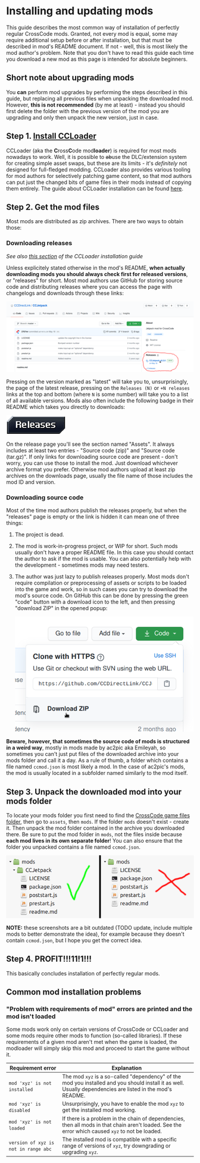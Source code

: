 # Installing and updating mods

This guide describes the most common way of installation of perfectly regular CrossCode mods. Granted, not every mod is equal, some may require additional setup before or after installation, but that must be described in mod's README document. If not - well, this is most likely the mod author's problem. Note that you don't have to read this guide each time you download a new mod as this page is intended for absolute beginners.

## Short note about upgrading mods

You **can** perform mod upgrades by performing the steps described in this guide, but replacing all previous files when unpacking the downloaded mod. However, **this is not recommended** (by me at least) - instead you should first delete the folder with the previous version of the mod you are upgrading and only then unpack the new version, just in case.

## Step 1. [Install CCLoader](installing-ccloader.md)

CCLoader (aka the **C**ross**C**ode mod**loader**) is required for most mods nowadays to work. Well, it is possible to ~~ab~~use the DLC/extension system for creating simple asset swaps, but these are its limits - it's _definitely_ not designed for full-fledged modding. CCLoader also provides various tooling for mod authors for selectively patching game content, so that mod authors can put just the changed bits of game files in their mods instead of copying them entirely. The guide about CCLoader installation can be found [here](installing-ccloader.md).

## Step 2. Get the mod files

Most mods are distributed as zip archives. There are two ways to obtain those:

### Downloading releases

_See also [this section](installing-ccloader.md#very-important-note-dont-use-the-green-clone-or-download-button) of the CCLoader installation guide_

Unless explicitely stated otherwise in the mod's README, **when actually downloading mods you should always check first for released versions**, or "releases" for short. Most mod authors use GitHub for storing source code and distributing releases where you can access the page with changelogs and downloads through these links:

![github-mod-releases.png](media/github-mod-releases.png)

Pressing on the version marked as "latest" will take you to, unsurprisingly, the page of the latest release, pressing on the `Releases (N)` or `+N releases` links at the top and bottom (where `N` is some number) will take you to a list of all available versions. Mods also often include the following badge in their README which takes you directly to downloads:

![[releases@2x.png](https://raw.githubusercontent.com/CCDirectLink/organization/master/assets/badges/releases@2x.png)](https://raw.githubusercontent.com/CCDirectLink/organization/master/assets/badges/releases@2x.png)

On the release page you'll see the section named "Assets". It always includes at least two entries - "Source code (zip)" and "Source code (tar.gz)". If only links for downloading source code are present - don't worry, you can use those to install the mod. Just download whichever archive format you prefer. Otherwise mod authors upload at least zip archives on the downloads page, usually the file name of those includes the mod ID and version.

### Downloading source code

Most of the time mod authors publish the releases properly, but when the "releases" page is empty or the link is hidden it can mean one of three things:

1. The project is dead.
2. The mod is work-in-progress project, or WIP for short. Such mods usually don't have a proper README file. In this case you should contact the author to ask if the mod is usable. You can also potentially help with the development - sometimes mods may need testers.
3. The author was just lazy to publish releases properly. Most mods don't require compilation or preprocessing of assets or scripts to be loaded into the game and work, so in such cases you can try to download the mod's source code. On GitHub this can be done by pressing the green "code" button with a download icon to the left, and then pressing "download ZIP" in the opened popup:

   ![mod-download-source-code.png](media/mod-download-source-code.png)

**Beware, however, that sometimes the source code of mods is structured in a weird way**, mostly in mods made by ac2pic aka Emileyah, so sometimes you can't just put files of the downloaded archive into your mods folder and call it a day. As a rule of thumb, a folder which contains a file named `ccmod.json` is most likely a mod. In the case of ac2pic's mods, the mod is usually located in a subfolder named similarly to the mod itself.

## Step 3. Unpack the downloaded mod into your mods folder

To locate your mods folder you first need to find the [CrossCode game files folder](../where-are-crosscode-files-located.md#game-files-folder), then go to `assets`, then `mods`. If the folder `mods` doesn't exist - create it. Then unpack the mod folder contained in the archive you downloaded there. Be sure to put the mod folder in `mods`, not the files inside because **each mod lives in its own separate folder**! You can also ensure that the folder you unpacked contains a file named `ccmod.json`.

![mods-dir-structure-separate-folders](media/mods-dir-structure-separate-folders.png)

**NOTE:** these screenshots are a bit outdated (TODO update, include multiple mods to better demonstrate the idea), for example because they doesn't contain `ccmod.json`, but I hope you get the correct idea.

## Step 4. PROFIT!!!11!1!!!

This basically concludes installation of perfectly regular mods.

## Common mod installation problems

### "Problem with requirements of mod" errors are printed and the mod isn't loaded

Some mods work only on certain versions of CrossCode or CCLoader and some mods require other mods to function (so-called libraries). If these requirements of a given mod aren't met when the game is loaded, the modloader will simply skip this mod and proceed to start the game without it.

| Requirement error                    | Explanation                                                                                                                                                |
| ------------------------------------ | ---------------------------------------------------------------------------------------------------------------------------------------------------------- |
| `mod 'xyz' is not installed`         | The mod `xyz` is a so-called "dependency" of the mod you installed and you should install it as well. Usually dependencies are listed in the mod's README. |
| `mod 'xyz' is disabled`              | Unsurprisingly, you have to enable the mod `xyz` to get the installed mod working.                                                                         |
| `mod 'xyz' is not loaded`            | If there is a problem in the chain of dependencies, then all mods in that chain aren't loaded. See the error which caused `xyz` to not be loaded.          |
| `version of xyz is not in range abc` | The installed mod is compatible with a specific range of versions of `xyz`, try downgrading or upgrading `xyz`.                                            |
